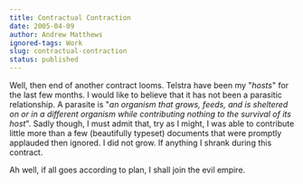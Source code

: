```yaml
---
title: Contractual Contraction
date: 2005-04-09
author: Andrew Matthews
ignored-tags: Work
slug: contractual-contraction
status: published
---
```


Well, then end of another contract looms. Telstra have been my "*hosts*" for the last few months. I would like to believe that it has not been a parasitic relationship. A parasite is "*an organism that grows, feeds, and is sheltered on or in a different organism while contributing nothing to the survival of its host*". Sadly though, I must admit that, try as I might, I was able to contribute little more than a few (beautifully typeset) documents that were promptly applauded then ignored. I did not grow. If anything I shrank during this contract.

Ah well, if all goes according to plan, I shall join the evil empire.
